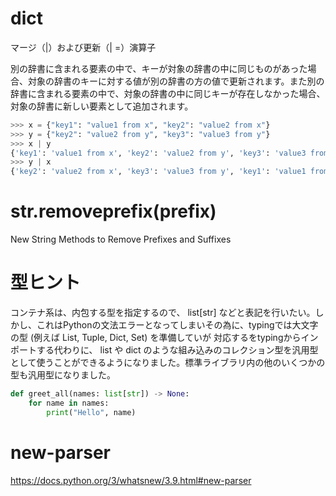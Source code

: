 # dict

マージ（|）および更新（| =）演算子

別の辞書に含まれる要素の中で、キーが対象の辞書の中に同じものがあった場合、対象の辞書のキーに対する値が別の辞書の方の値で更新されます。また別の辞書に含まれる要素の中で、対象の辞書の中に同じキーが存在しなかった場合、対象の辞書に新しい要素として追加されます。

```python
>>> x = {"key1": "value1 from x", "key2": "value2 from x"}
>>> y = {"key2": "value2 from y", "key3": "value3 from y"}
>>> x | y
{'key1': 'value1 from x', 'key2': 'value2 from y', 'key3': 'value3 from y'}
>>> y | x
{'key2': 'value2 from x', 'key3': 'value3 from y', 'key1': 'value1 from x'}
```

# str.removeprefix(prefix) 
New String Methods to Remove Prefixes and Suffixes

# 型ヒント
コンテナ系は、内包する型を指定するので、 list[str] などと表記を行いたい。しかし、これはPythonの文法エラーとなってしまいその為に、typingでは大文字の型 (例えば List, Tuple, Dict, Set) を準備していが
対応するをtypingからインポートする代わりに、 list や dict のような組み込みのコレクション型を汎用型として使うことができるようになりました。標準ライブラリ内の他のいくつかの型も汎用型になりました。


```python
def greet_all(names: list[str]) -> None:
    for name in names:
        print("Hello", name)
```

# new-parser
https://docs.python.org/3/whatsnew/3.9.html#new-parser
